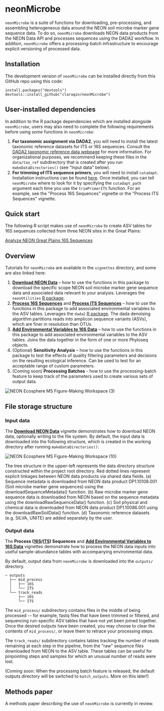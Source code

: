 # neonMicrobe

`neonMicrobe` is a suite of functions for downloading, pre-processing, and assembling heterogeneous data around the NEON soil microbe marker gene sequence data. To do so, `neonMicrobe` downloads NEON data products from the NEON Data API and processes sequences using the DADA2 workflow. In addition, `neonMicrobe` offers a processing-batch infrastructure to encourage explicit versioning of processed data.

## Installation

The development version of `neonMicrobe` can be installed directly from this GitHub repo using this code:

```
install.packages("devtools")
devtools::install_github("claraqin/neonMicrobe")
```

## User-installed dependencies

In addition to the R package dependencies which are installed alongside `neonMicrobe`, users may also need to complete the following requirements before using _some_ functions in `neonMicrobe`:

1. **For taxonomic assignment via DADA2**, you will need to install the latest taxonomic reference datasets for ITS or 16S sequences. Consult the [DADA2 taxonomic reference data webpage](https://benjjneb.github.io/dada2/training.html) for more information. For organizational purposes, we recommend keeping these files in the `data/tax_ref` subdirectory that is created after you run `makeDataDirectories()` (see "Input data" below).
2. **For trimming of ITS sequence primers**, you will need to install `cutadapt`. Installation instructions can be found [here](https://cutadapt.readthedocs.io/en/stable/installation.html). Once installed, you can tell `neonMicrobe` where to look for it by specifying the `cutadapt_path` argument each time you use the `trimPrimerITS` function. For an example, see the "Process 16S Sequences" vignette or the "Process ITS Sequences" vignette.

## Quick start

The following R script makes use of `neonMicrobe` to create ASV tables for 16S sequences collected from three NEON sites in the Great Plains:

[Analyze NEON Great Plains 16S Sequences](https://people.ucsc.edu/~claraqin/analyze-neon-greatplains-16s.R)

## Overview

Tutorials for `neonMicrobe` are available in the `vignettes` directory, and some are also linked here:

1. **[Download NEON Data](https://people.ucsc.edu/~claraqin/download-neon-data.html)** – how to use the functions in this package to download the specific scope NEON soil microbe marker gene sequence data and associated data relevant to your analysis. Leverages the `neonUtilities` [R package](https://github.com/NEONScience/NEON-utilities).
2. **[Process 16S Sequences](https://people.ucsc.edu/~claraqin/process-16s-sequences.html)** and **[Process ITS Sequences](https://people.ucsc.edu/~claraqin/process-its-sequences.html)** – how to use the functions in this package to add associated environmental variables to the ASV tables. Leverages the `dada2` [R package](https://github.com/benjjneb/dada2). The dada denoising algorithm partitions reads into amplicon sequence variants (ASVs), which are finer in resolution than OTUs.
3. **[Add Environmental Variables to 16S Data](https://people.ucsc.edu/~claraqin/add-environmental-variables-16s.html)** – how to use the functions in this package to add associated environmental variables to the ASV tables. Joins the data together in the form of one or more Phyloseq objects.
4. (Optional) **Sensitivity Analysis** – how to use the functions in this package to test the effects of quality filtering parameters and decisions on the resulting ecological inference. Can be used to test for an acceptable range of custom parameters.
5. (Coming soon) **Processing Batches** - how to use the processing-batch feature to keep track of the parameters used to create various sets of output data.

![NEON Ecosphere MS Figure-Making Workspace (3)](https://user-images.githubusercontent.com/12421420/111393342-ce937d00-8675-11eb-8b63-530aced18352.png)

## File storage structure

### Input data

The **[Download NEON Data](https://people.ucsc.edu/~claraqin/download-neon-data.html)** vignette demonstrates how to download NEON data, optionally writing to the file system. By default, the input data is downloaded into the following structure, which is created in the working directory after running `makeDataDirectories()`:

![NEON Ecosphere MS Figure-Making Workspace (10)](https://user-images.githubusercontent.com/12421420/113089173-f3badc00-919b-11eb-84e6-b7f9a2abbb72.png)

The tree structure in the upper-left represents the data directory structure constructed within the project root directory. Red dotted lines represent explicit linkages between NEON data products via shared data fields. (a) Sequence metadata is downloaded from NEON data product DP1.10108.001 (Soil microbe marker gene sequences) using the downloadSequenceMetadata() function. (b) Raw microbe marker gene sequence data is downloaded from NEON based on the sequence metadata using the downloadRawSequenceData() function. (c) Soil physical and chemical data is downloaded from NEON data product DP1.10086.001 using the downloadRawSoilData() function. (d) Taxonomic reference datasets (e.g. SILVA, UNITE) are added separately by the user.

### Output data

The **Process ([16S](https://people.ucsc.edu/~claraqin/process-16s-sequences.html)/[ITS](https://people.ucsc.edu/~claraqin/process-its-sequences.html)) Sequences** and **[Add Environmental Variables to 16S Data](https://people.ucsc.edu/~claraqin/add-environmental-variables-16s.html)** vignettes demonstrate how to process the NEON data inputs into useful sample-abundance tables with accompanying environmental data.

By default, output data from `neonMicrobe` is downloaded into the `outputs/` directory.

```
─ outputs
  ├── mid_process
  │   ├── 16S
  │   └── ITS
  └── track_reads
      ├── 16S
      └── ITS
```

The `mid_process/` subdirectory contains files in the middle of being processed -- for example, fastq files that have been trimmed or filtered, and sequencing run-specific ASV tables that have not yet been joined together. Once the desired outputs have been created, you may choose to clear the contents of `mid_process/`, or leave them to retrace your processing steps. 

The `track_reads/` subdirectory contains tables tracking the number of reads remaining at each step in the pipeline, from the "raw" sequence files downloaded from NEON to the ASV table. These tables can be useful for pinpointing steps and samples for which an unusual number of reads were lost.

(Coming soon: When the processing batch feature is released, the default outputs directory will be switched to `batch_outputs`. More on this later!)

## Methods paper

A methods paper describing the use of `neonMicrobe` is currently in review.
